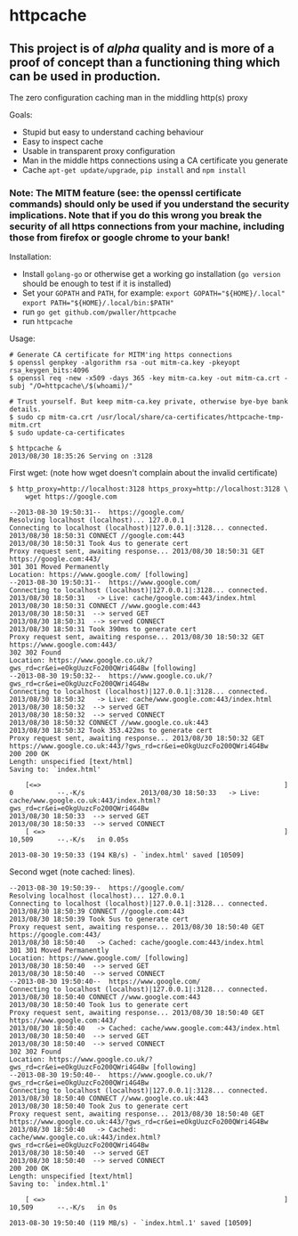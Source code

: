 # httpcache

## This project is of *alpha* quality and is more of a proof of concept than a functioning thing which can be used in production.

The zero configuration caching man in the middling http(s) proxy

Goals:

* Stupid but easy to understand caching behaviour
* Easy to inspect cache
* Usable in transparent proxy configuration
* Man in the middle https connections using a CA certificate you generate
* Cache `apt-get update/upgrade`, `pip install` and `npm install`

### Note: The MITM feature (see: the openssl certificate commands) should only be used if you understand the security implications. Note that if you do this wrong you break the security of all https connections from your machine, including those from firefox or google chrome to your bank!

Installation:

* Install `golang-go` or otherwise get a working go installation
  (`go version` should be enough to test if it is installed)
* Set your `GOPATH` and `PATH`, for example:
  `export GOPATH="${HOME}/.local"`
  `export PATH="${HOME}/.local/bin:$PATH"`
* run `go get github.com/pwaller/httpcache`
* run `httpcache`

Usage:

	# Generate CA certificate for MITM'ing https connections
	$ openssl genpkey -algorithm rsa -out mitm-ca.key -pkeyopt rsa_keygen_bits:4096
	$ openssl req -new -x509 -days 365 -key mitm-ca.key -out mitm-ca.crt -subj "/O=httpcache\/$(whoami)/"

	# Trust yourself. But keep mitm-ca.key private, otherwise bye-bye bank details.
	$ sudo cp mitm-ca.crt /usr/local/share/ca-certificates/httpcache-tmp-mitm.crt
	$ sudo update-ca-certificates

	$ httpcache &
	2013/08/30 18:35:26 Serving on :3128

First wget: (note how wget doesn't complain about the invalid certificate)

	$ http_proxy=http://localhost:3128 https_proxy=http://localhost:3128 \
		wget https://google.com

	--2013-08-30 19:50:31--  https://google.com/
	Resolving localhost (localhost)... 127.0.0.1
	Connecting to localhost (localhost)|127.0.0.1|:3128... connected.
	2013/08/30 18:50:31 CONNECT //google.com:443
	2013/08/30 18:50:31 Took 4us to generate cert
	Proxy request sent, awaiting response... 2013/08/30 18:50:31 GET https://google.com:443/
	301 301 Moved Permanently
	Location: https://www.google.com/ [following]
	--2013-08-30 19:50:31--  https://www.google.com/
	Connecting to localhost (localhost)|127.0.0.1|:3128... connected.
	2013/08/30 18:50:31   -> Live: cache/google.com:443/index.html
	2013/08/30 18:50:31 CONNECT //www.google.com:443
	2013/08/30 18:50:31  --> served GET
	2013/08/30 18:50:31  --> served CONNECT
	2013/08/30 18:50:31 Took 390ms to generate cert
	Proxy request sent, awaiting response... 2013/08/30 18:50:32 GET https://www.google.com:443/
	302 302 Found
	Location: https://www.google.co.uk/?gws_rd=cr&ei=eOkgUuzcFo200QWri4G4Bw [following]
	--2013-08-30 19:50:32--  https://www.google.co.uk/?gws_rd=cr&ei=eOkgUuzcFo200QWri4G4Bw
	Connecting to localhost (localhost)|127.0.0.1|:3128... connected.
	2013/08/30 18:50:32   -> Live: cache/www.google.com:443/index.html
	2013/08/30 18:50:32  --> served GET
	2013/08/30 18:50:32  --> served CONNECT
	2013/08/30 18:50:32 CONNECT //www.google.co.uk:443
	2013/08/30 18:50:32 Took 353.422ms to generate cert
	Proxy request sent, awaiting response... 2013/08/30 18:50:32 GET https://www.google.co.uk:443/?gws_rd=cr&ei=eOkgUuzcFo200QWri4G4Bw
	200 200 OK
	Length: unspecified [text/html]
	Saving to: `index.html'

	    [<=>                                                             ] 0           --.-K/s              2013/08/30 18:50:33   -> Live: cache/www.google.co.uk:443/index.html?gws_rd=cr&ei=eOkgUuzcFo200QWri4G4Bw
	2013/08/30 18:50:33  --> served GET
	2013/08/30 18:50:33  --> served CONNECT
	    [ <=>                                                            ] 10,509      --.-K/s   in 0.05s   

	2013-08-30 19:50:33 (194 KB/s) - `index.html' saved [10509]

Second wget (note cached: lines).

	--2013-08-30 19:50:39--  https://google.com/
	Resolving localhost (localhost)... 127.0.0.1
	Connecting to localhost (localhost)|127.0.0.1|:3128... connected.
	2013/08/30 18:50:39 CONNECT //google.com:443
	2013/08/30 18:50:39 Took 5us to generate cert
	Proxy request sent, awaiting response... 2013/08/30 18:50:40 GET https://google.com:443/
	2013/08/30 18:50:40   -> Cached: cache/google.com:443/index.html
	301 301 Moved Permanently
	Location: https://www.google.com/ [following]
	2013/08/30 18:50:40  --> served GET
	2013/08/30 18:50:40  --> served CONNECT
	--2013-08-30 19:50:40--  https://www.google.com/
	Connecting to localhost (localhost)|127.0.0.1|:3128... connected.
	2013/08/30 18:50:40 CONNECT //www.google.com:443
	2013/08/30 18:50:40 Took 1us to generate cert
	Proxy request sent, awaiting response... 2013/08/30 18:50:40 GET https://www.google.com:443/
	2013/08/30 18:50:40   -> Cached: cache/www.google.com:443/index.html
	2013/08/30 18:50:40  --> served GET
	2013/08/30 18:50:40  --> served CONNECT
	302 302 Found
	Location: https://www.google.co.uk/?gws_rd=cr&ei=eOkgUuzcFo200QWri4G4Bw [following]
	--2013-08-30 19:50:40--  https://www.google.co.uk/?gws_rd=cr&ei=eOkgUuzcFo200QWri4G4Bw
	Connecting to localhost (localhost)|127.0.0.1|:3128... connected.
	2013/08/30 18:50:40 CONNECT //www.google.co.uk:443
	2013/08/30 18:50:40 Took 2us to generate cert
	Proxy request sent, awaiting response... 2013/08/30 18:50:40 GET https://www.google.co.uk:443/?gws_rd=cr&ei=eOkgUuzcFo200QWri4G4Bw
	2013/08/30 18:50:40   -> Cached: cache/www.google.co.uk:443/index.html?gws_rd=cr&ei=eOkgUuzcFo200QWri4G4Bw
	2013/08/30 18:50:40  --> served GET
	2013/08/30 18:50:40  --> served CONNECT
	200 200 OK
	Length: unspecified [text/html]
	Saving to: `index.html.1'

	    [ <=>                                                            ] 10,509      --.-K/s   in 0s      

	2013-08-30 19:50:40 (119 MB/s) - `index.html.1' saved [10509]


